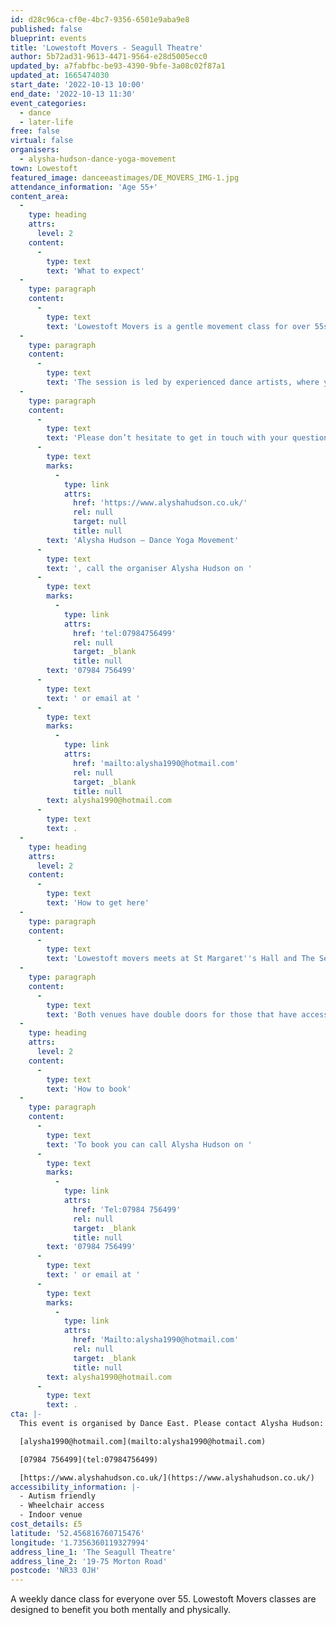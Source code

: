 ```yaml
---
id: d28c96ca-cf0e-4bc7-9356-6501e9aba9e8
published: false
blueprint: events
title: 'Lowestoft Movers - Seagull Theatre'
author: 5b72ad31-9613-4471-9564-e28d5005ecc0
updated_by: a7fabfbc-be93-4390-9bfe-3a08c02f87a1
updated_at: 1665474030
start_date: '2022-10-13 10:00'
end_date: '2022-10-13 11:30'
event_categories:
  - dance
  - later-life
free: false
virtual: false
organisers:
  - alysha-hudson-dance-yoga-movement
town: Lowestoft
featured_image: danceeastimages/DE_MOVERS_IMG-1.jpg
attendance_information: 'Age 55+'
content_area:
  -
    type: heading
    attrs:
      level: 2
    content:
      -
        type: text
        text: 'What to expect'
  -
    type: paragraph
    content:
      -
        type: text
        text: 'Lowestoft Movers is a gentle movement class for over 55s. Held every Thursday at 12:20pm - 13:40pm at St Margaret''s Hall and every Friday at 10am - 11:30am at The Seagull Theatre. '
  -
    type: paragraph
    content:
      -
        type: text
        text: 'The session is led by experienced dance artists, where you will explore a range of taught and improvisational exercises to get your body moving, have a chance to socialise, and – most importantly – have fun! Tea and biscuits are also included! '
  -
    type: paragraph
    content:
      -
        type: text
        text: 'Please don’t hesitate to get in touch with your questions or concerns. You can visit the website '
      -
        type: text
        marks:
          -
            type: link
            attrs:
              href: 'https://www.alyshahudson.co.uk/'
              rel: null
              target: null
              title: null
        text: 'Alysha Hudson – Dance Yoga Movement'
      -
        type: text
        text: ', call the organiser Alysha Hudson on '
      -
        type: text
        marks:
          -
            type: link
            attrs:
              href: 'tel:07984756499'
              rel: null
              target: _blank
              title: null
        text: '07984 756499'
      -
        type: text
        text: ' or email at '
      -
        type: text
        marks:
          -
            type: link
            attrs:
              href: 'mailto:alysha1990@hotmail.com'
              rel: null
              target: _blank
              title: null
        text: alysha1990@hotmail.com
      -
        type: text
        text: .
  -
    type: heading
    attrs:
      level: 2
    content:
      -
        type: text
        text: 'How to get here'
  -
    type: paragraph
    content:
      -
        type: text
        text: 'Lowestoft movers meets at St Margaret''s Hall and The Seagull Theatre in Lowestoft.'
  -
    type: paragraph
    content:
      -
        type: text
        text: 'Both venues have double doors for those that have accessibility needs. '
  -
    type: heading
    attrs:
      level: 2
    content:
      -
        type: text
        text: 'How to book'
  -
    type: paragraph
    content:
      -
        type: text
        text: 'To book you can call Alysha Hudson on '
      -
        type: text
        marks:
          -
            type: link
            attrs:
              href: 'Tel:07984 756499'
              rel: null
              target: _blank
              title: null
        text: '07984 756499'
      -
        type: text
        text: ' or email at '
      -
        type: text
        marks:
          -
            type: link
            attrs:
              href: 'Mailto:alysha1990@hotmail.com'
              rel: null
              target: _blank
              title: null
        text: alysha1990@hotmail.com
      -
        type: text
        text: .
cta: |-
  This event is organised by Dance East. Please contact Alysha Hudson:

  [alysha1990@hotmail.com](mailto:alysha1990@hotmail.com)

  [07984 756499](tel:07984756499)

  [https://www.alyshahudson.co.uk/](https://www.alyshahudson.co.uk/)
accessibility_information: |-
  - Autism friendly
  - Wheelchair access
  - Indoor venue
cost_details: £5
latitude: '52.456816760715476'
longitude: '1.7356360119327994'
address_line_1: 'The Seagull Theatre'
address_line_2: '19-75 Morton Road'
postcode: 'NR33 0JH'
---
```

A weekly dance class for everyone over 55. Lowestoft Movers classes are designed to benefit you both mentally and physically.